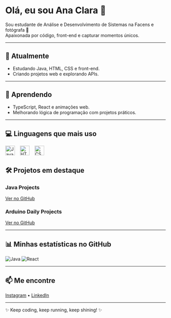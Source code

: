 # Olá, eu sou Ana Clara 👋

Sou estudante de Análise e Desenvolvimento de Sistemas na Facens e fotógrafa 📸  
Apaixonada por código, front-end e capturar momentos únicos.

---

## 🔭 Atualmente
- Estudando Java, HTML, CSS e front-end.
- Criando projetos web e explorando APIs.

---

## 🌱 Aprendendo
- TypeScript, React e animações web.
- Melhorando lógica de programação com projetos práticos.

---

## 💻 Linguagens que mais uso
<p>
  <img src="https://cdn.jsdelivr.net/gh/devicons/devicon/icons/java/java-original.svg" alt="Java" width="30" height="30"/>
  &nbsp;&nbsp;
  <img src="https://cdn.jsdelivr.net/gh/devicons/devicon/icons/html5/html5-original.svg" alt="HTML" width="30" height="30"/>
  &nbsp;&nbsp;
  <img src="https://cdn.jsdelivr.net/gh/devicons/devicon/icons/css3/css3-original.svg" alt="CSS" width="30" height="30"/>
</p>


## 🛠 Projetos em destaque
### Java Projects
[Ver no GitHub](https://github.com/anachxz/java)  

### Arduino Daily Projects
[Ver no GitHub](https://github.com/anachxz/ArduinoDailyProjetects)  

---

## 📊 Minhas estatísticas no GitHub
![Java](https://img.shields.io/badge/Java-ED8B00?style=for-the-badge&logo=java&logoColor=white)
![React](https://img.shields.io/badge/React-20232A?style=for-the-badge&logo=react&logoColor=61DAFB)


---

## 📫 Me encontre
[Instagram](https://instagram.com/iamanabauer) • [LinkedIn](https://linkedin.com/in/ana-clara-dos-reis-bauer-cesar-a048ba326)

---

✨ Keep coding, keep running, keep shining! ✨




